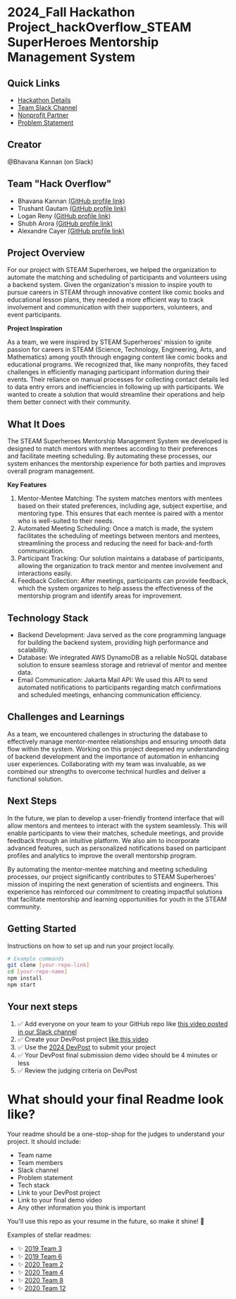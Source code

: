 
# 2024_Fall Hackathon Project_hackOverflow_STEAM SuperHeroes Mentorship Management System

## Quick Links
- [Hackathon Details](https://www.ohack.dev/hack/2024_fall)
- [Team Slack Channel](https://opportunity-hack.slack.com/app_redirect?channel=hack_overflow123)
- [Nonprofit Partner](https://ohack.dev/nonprofit/Rl2kkn5VRzydq9gE2DjX)
- [Problem Statement](https://ohack.dev/project/KNcxMWT2sfZWxGvcyYe3)

## Creator
@Bhavana Kannan (on Slack)

## Team "Hack Overflow"
- Bhavana Kannan [(GitHub profile link)](https://github.com/BK5102)
- Trushant Gautam [(GitHub profile link)](https://github.com/Trushant29)
- Logan Reny [(GitHub profile link)](https://github.com/gregv)
- Shubh Arora [(GitHub profile link)](https://github.com/Shubh2k01)
- Alexandre Cayer [(GitHub profile link)](https://github.com/acayer)
<!-- Add all team members -->

## Project Overview
For our project with STEAM Superheroes, we helped the organization to automate the matching and scheduling of participants and volunteers using a backend system. Given the organization's mission to inspire youth to pursue careers in STEAM through innovative content like comic books and educational lesson plans, they needed a more efficient way to track involvement and communication with their supporters, volunteers, and event participants.

**Project Inspiration**

As a team, we were inspired by STEAM Superheroes' mission to ignite passion for careers in STEAM (Science, Technology, Engineering, Arts, and Mathematics) among youth through engaging content like comic books and educational programs. We recognized that, like many nonprofits, they faced challenges in efficiently managing participant information during their events. Their reliance on manual processes for collecting contact details led to data entry errors and inefficiencies in following up with participants. We wanted to create a solution that would streamline their operations and help them better connect with their community.

## What It Does
The STEAM Superheroes Mentorship Management System we developed is designed to match mentors with mentees according to their preferences and facilitate meeting scheduling. By automating these processes, our system enhances the mentorship experience for both parties and improves overall program management.

**Key Features**

1. Mentor-Mentee Matching: The system matches mentors with mentees based on their stated preferences, including age, subject expertise, and mentoring type. This ensures that each mentee is paired with a mentor who is well-suited to their needs.
2. Automated Meeting Scheduling: Once a match is made, the system facilitates the scheduling of meetings between mentors and mentees, streamlining the process and reducing the need for back-and-forth communication.
3. Participant Tracking: Our solution maintains a database of participants, allowing the organization to track mentor and mentee involvement and interactions easily.
4. Feedback Collection: After meetings, participants can provide feedback, which the system organizes to help assess the effectiveness of the mentorship program and identify areas for improvement.

## Technology Stack
- Backend Development: Java served as the core programming language for building the backend system, providing high performance and scalability.
- Database: We integrated AWS DynamoDB as a reliable NoSQL database solution to ensure seamless storage and retrieval of mentor and mentee data.
- Email Communication: Jakarta Mail API: We used this API to send automated notifications to participants regarding match confirmations and scheduled meetings, enhancing communication efficiency.
  
## Challenges and Learnings

As a team, we encountered challenges in structuring the database to effectively manage mentor-mentee relationships and ensuring smooth data flow within the system. Working on this project deepened my understanding of backend development and the importance of automation in enhancing user experiences. Collaborating with my team was invaluable, as we combined our strengths to overcome technical hurdles and deliver a functional solution.

## Next Steps

In the future, we plan to develop a user-friendly frontend interface that will allow mentors and mentees to interact with the system seamlessly. This will enable participants to view their matches, schedule meetings, and provide feedback through an intuitive platform. We also aim to incorporate advanced features, such as personalized notifications based on participant profiles and analytics to improve the overall mentorship program.

By automating the mentor-mentee matching and meeting scheduling processes, our project significantly contributes to STEAM Superheroes' mission of inspiring the next generation of scientists and engineers. This experience has reinforced our commitment to creating impactful solutions that facilitate mentorship and learning opportunities for youth in the STEAM community.

## Getting Started
Instructions on how to set up and run your project locally.

```bash
# Example commands
git clone [your-repo-link]
cd [your-repo-name]
npm install
npm start
```


## Your next steps
1. ✅ Add everyone on your team to your GitHub repo like [this video posted in our Slack channel](https://opportunity-hack.slack.com/archives/C1Q6YHXQU/p1605657678139600)
2. ✅ Create your DevPost project [like this video](https://youtu.be/vCa7QFFthfU?si=bzMQ91d8j3ZkOD03)
3. ✅ Use the [2024 DevPost](https://opportunity-hack-2024-arizona.devpost.com) to submit your project
4. ✅ Your DevPost final submission demo video should be 4 minutes or less
5. ✅ Review the judging criteria on DevPost

# What should your final Readme look like?
Your readme should be a one-stop-shop for the judges to understand your project. It should include:
- Team name
- Team members
- Slack channel
- Problem statement
- Tech stack
- Link to your DevPost project
- Link to your final demo video
- Any other information you think is important

You'll use this repo as your resume in the future, so make it shine! 🌟

Examples of stellar readmes:
- ✨ [2019 Team 3](https://github.com/2019-Arizona-Opportunity-Hack/Team-3)
- ✨ [2019 Team 6](https://github.com/2019-Arizona-Opportunity-Hack/Team-6)
- ✨ [2020 Team 2](https://github.com/2020-opportunity-hack/Team-02)
- ✨ [2020 Team 4](https://github.com/2020-opportunity-hack/Team-04)
- ✨ [2020 Team 8](https://github.com/2020-opportunity-hack/Team-08)
- ✨ [2020 Team 12](https://github.com/2020-opportunity-hack/Team-12)
